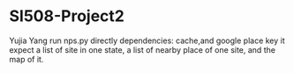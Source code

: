 # SI508-Project2
Yujia Yang
run nps.py directly
dependencies: cache,and google place key
it expect a list of site in one state, a list of nearby place of one site, and the map of it.
